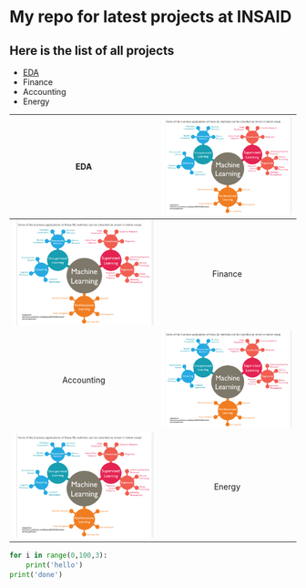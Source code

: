 # My repo for latest projects at INSAID

## Here is the list of all projects

- [EDA](http://https://github.com/JJ-Kaur/Projects/tree/main/EDA%20and%20Storytelling "EDA")
- Finance
- Accounting
- Energy

| EDA | [![EDA](https://raw.githubusercontent.com/JJ-Kaur/Projects/main/images/ML%20algos.png "EDA")](https://raw.githubusercontent.com/JJ-Kaur/Projects/main/images/ML%20algos.png "EDA")|
| :-------: | :-------: |
|[![Finance](https://raw.githubusercontent.com/JJ-Kaur/Projects/main/images/ML%20algos.png "Finance")](https://raw.githubusercontent.com/JJ-Kaur/Projects/main/images/ML%20algos.png "Finance")| Finance |
| Accounting | [![Accounting](https://raw.githubusercontent.com/JJ-Kaur/Projects/main/images/ML%20algos.png "Accounting")](http://https://raw.githubusercontent.com/JJ-Kaur/Projects/main/images/ML%20algos.png "Accounting")|
| [![energy](https://raw.githubusercontent.com/JJ-Kaur/Projects/main/images/ML%20algos.png "energy")](http://https://raw.githubusercontent.com/JJ-Kaur/Projects/main/images/ML%20algos.png "energy") | Energy | 




```python
for i in range(0,100,3):
	print('hello')
print('done')
```
